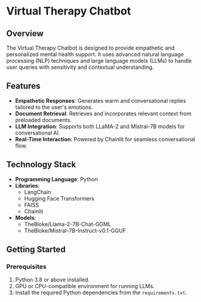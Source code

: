 # Virtual Therapy Chatbot

## Overview
The Virtual Therapy Chatbot is designed to provide empathetic and personalized mental health support. It uses advanced natural language processing (NLP) techniques and large language models (LLMs) to handle user queries with sensitivity and contextual understanding.

## Features
- **Empathetic Responses**: Generates warm and conversational replies tailored to the user's emotions.
- **Document Retrieval**: Retrieves and incorporates relevant context from preloaded documents.
- **LLM Integration**: Supports both LLaMA-2 and Mistral-7B models for conversational AI.
- **Real-Time Interaction**: Powered by Chainlit for seamless conversational flow.

## Technology Stack
- **Programming Language**: Python
- **Libraries**: 
  - LangChain
  - Hugging Face Transformers
  - FAISS
  - Chainlit
- **Models**: 
  - TheBloke/Llama-2-7B-Chat-GGML
  - TheBloke/Mistral-7B-Instruct-v0.1-GGUF

## Getting Started

### Prerequisites
1. Python 3.8 or above installed.
2. GPU or CPU-compatible environment for running LLMs.
3. Install the required Python dependencies from the `requirements.txt`.



